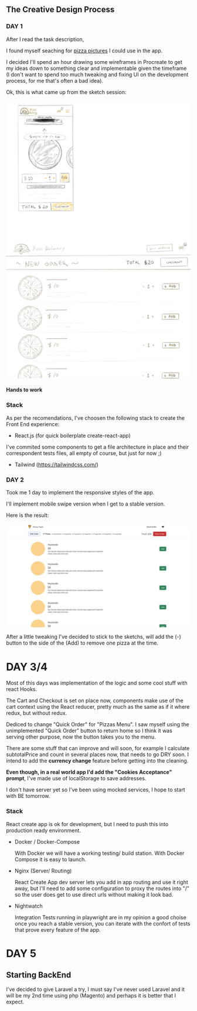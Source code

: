 ## The Creative Design Process

### DAY 1

After I read the task description,

I found myself seaching for [pizza pictures](https://www.pexels.com/search/pizza/) I could use in the app.

I decided I'll spend an hour drawing some wireframes in Procreate to get my ideas down to something clear and implementable given the timeframe (I don't want to spend too much tweaking and fixing UI on the development process, for me that's often a bad idea).

Ok, this is what came up from the sketch session:

![Mobile Sketch](docs/images/mobile-sketch.jpg "Mobile")
![Desktop Sketch](docs/images/desktop-sketch.jpg "Desktop")

#### Hands to work

### Stack

As per the recomendations, I've choosen the following stack to create the Front End experience:

- React.js (for quick boilerplate create-react-app)

I've commited some components to get a file architecture in place and their correspondent tests files, all empty of course, but just for now ;)

- Tailwind (https://tailwindcss.com/)

### DAY 2

Took me 1 day to implement the responsive styles of the app.

I'll implement mobile swipe version when I get to a stable version.

Here is the result:

![Desktop App](docs/images/pizza-task-desktop-0.1.png "Desktop App")

After a little tweaking I've decided to stick to the sketchs, will add the (-) button to the side of the (Add) to remove one pizza at the time.

# DAY 3/4

Most of this days was implementation of the logic and some cool stuff with react Hooks.

The Cart and Checkout is set on place now, components make use of the cart context using the React reducer, pretty much as the same as if it where redux, but without redux.

Dediced to change "Quick Order" for "Pizzas Menu". I saw myself using the unimplemented "Quick Order" button to return home so I think it was serving other purpose, now the button takes you to the menu.

There are some stuff that can improve and will soon, for example I calculate subtotalPrice and count in several places now, that needs to go DRY soon.
I intend to add the **currency change** feature before getting into the cleaning.

**Even though, in a real world app I'd add the "Cookies Acceptance" prompt**, I've made use of localStorage to save addresses.

I don't have server yet so I've been using mocked services, I hope to start with BE tomorrow.

### Stack

React create app is ok for development, but I need to push this into production ready environment.

- Docker / Docker-Compose

  With Docker we will have a working testing/ build station. With Docker Compose it is easy to launch.

- Nginx (Server/ Routing)

  React Create App dev server lets you add in app routing and use it right away, but I'll need to add some configuration to proxy the routes into "/" so the user does get to use direct urls without making it look bad.

- Nightwatch

  Integration Tests running in playwright are in my opinion a good choise once you reach a stable version, you can iterate with the confort of tests that prove every feature of the app.

# DAY 5

## Starting BackEnd

I've decided to give Laravel a try, I must say I've never used Laravel and it will be my 2nd time using php (Magento) and perhaps it is better that I expect.
